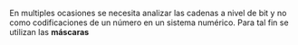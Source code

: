 En multiples ocasiones se necesita analizar las cadenas a nivel de bit y no como codificaciones de un número en un sistema numérico. Para tal fin se utilizan las **máscaras**